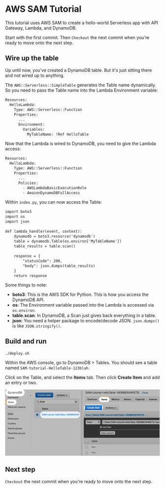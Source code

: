 # AWS SAM Tutorial

This tutorial uses AWS SAM to create a hello-world Serverless app with API Gateway, Lambda, and DynamoDB.

Start with the first commit. Then `Checkout` the next commit when you're ready to move onto the next step.

## Wire up the table

Up until now, you've created a DynamoDB table. But it's just sitting there and not wired up to anything.

The `AWS::Serverless::SimpleTable` generates the Table name dynamically. So you need to pass the Table name into the Lambda Environment variable:

```
Resources:
  HelloLambda:
    Type: AWS::Serverless::Function
    Properties:
      ...
      Environment:
        Variables:
          MyTableName: !Ref HelloTable
```

Now that the Lambda is wired to DynamoDB, you need to give the Lambda access:

```
Resources:
  HelloLambda:
    Type: AWS::Serverless::Function
    Properties:
      ...
      Policies:
        - AWSLambdaBasicExecutionRole
        - AmazonDynamoDBFullAccess  
```

Within `index.py`, you can now access the Table:

```
import boto3
import os
import json

def lambda_handler(event, context):
    dynamodb = boto3.resource('dynamodb')
    table = dynamodb.Table(os.environ['MyTableName'])
    table_results = table.scan()

    response = {
        "statusCode": 200,
        "body": json.dumps(table_results)
    }
    return response
```

Some things to note:

* **boto3**: This is the AWS SDK for Python. This is how you access the DynamoDB API.
* **os**: The Environment variable passed into the Lambda is accessed via `os.environ`.
* **table.scan**: In DynamoDB, a Scan just gives back everything in a table.
* **json**: You need a helper package to encode/decode JSON. `json.dumps()` is like `JSON.stringify()`.

## Build and run

```
./deploy.sh
```

Within the AWS console, go to DynamoDB > Tables. You should see a table named `SAM-tutorial-HelloTable-123blah`.

Click on the Table, and select the **Items** tab. Then click **Create Item** and add an entry or two.

![](images/create-table.png)

## Next step

`Checkout` the next commit when you're ready to move onto the next step.